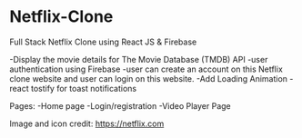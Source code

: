 # Netflix-Clone
Full Stack Netflix Clone using React JS & Firebase

-Display the movie details for The Movie Database (TMDB) API
-user authentication using Firebase
-user can create an account on this Netflix clone website and user can login on this website.
-Add Loading Animation
-react tostify for toast notifications

Pages:
-Home page
-Login/registration
-Video Player Page

Image and icon credit:
https://netflix.com
